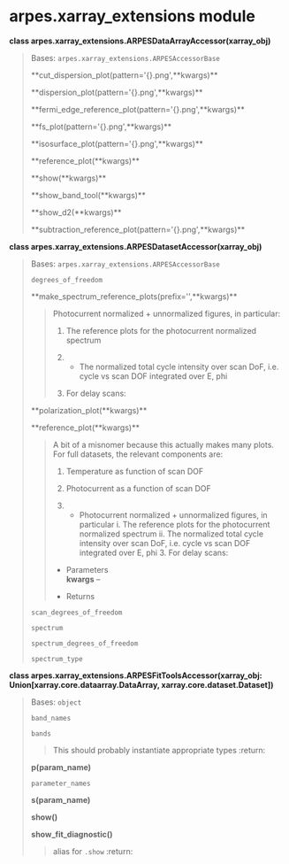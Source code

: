 # arpes.xarray\_extensions module

**class arpes.xarray\_extensions.ARPESDataArrayAccessor(xarray\_obj)**

> Bases: `arpes.xarray_extensions.ARPESAccessorBase`
> 
> **cut\_dispersion\_plot(pattern='{}.png',**kwargs)\*\*
> 
> **dispersion\_plot(pattern='{}.png',**kwargs)\*\*
> 
> **fermi\_edge\_reference\_plot(pattern='{}.png',**kwargs)\*\*
> 
> **fs\_plot(pattern='{}.png',**kwargs)\*\*
> 
> **isosurface\_plot(pattern='{}.png',**kwargs)\*\*
> 
> **reference\_plot(**kwargs)\*\*
> 
> **show(**kwargs)\*\*
> 
> **show\_band\_tool(**kwargs)\*\*
> 
> **show\_d2(**kwargs)\*\*
> 
> **subtraction\_reference\_plot(pattern='{}.png',**kwargs)\*\*

**class arpes.xarray\_extensions.ARPESDatasetAccessor(xarray\_obj)**

> Bases: `arpes.xarray_extensions.ARPESAccessorBase`
> 
> `degrees_of_freedom`
> 
> **make\_spectrum\_reference\_plots(prefix='',**kwargs)\*\*
> 
> > Photocurrent normalized + unnormalized figures, in particular:
> > 
> > 1.  The reference plots for the photocurrent normalized spectrum
> > 
> > 2.    - The normalized total cycle intensity over scan DoF, i.e.  
> >         cycle vs scan DOF integrated over E, phi
> > 
> > 3.  For delay scans:
> 
> **polarization\_plot(**kwargs)\*\*
> 
> **reference\_plot(**kwargs)\*\*
> 
> > A bit of a misnomer because this actually makes many plots. For full
> > datasets, the relevant components are:
> > 
> > 1.  Temperature as function of scan DOF
> > 
> > 2.  Photocurrent as a function of scan DOF
> > 
> > 3.    - Photocurrent normalized + unnormalized figures, in  
> >         particular i. The reference plots for the photocurrent
> >         normalized spectrum ii. The normalized total cycle intensity
> >         over scan DoF, i.e. cycle vs scan DOF integrated over E, phi
> >         3.  For delay scans:
> > 
> > <!-- end list -->
> > 
> >   - Parameters  
> >     **kwargs** –
> > 
> >   - Returns
> 
> `scan_degrees_of_freedom`
> 
> `spectrum`
> 
> `spectrum_degrees_of_freedom`
> 
> `spectrum_type`

**class arpes.xarray\_extensions.ARPESFitToolsAccessor(xarray\_obj:
Union\[xarray.core.dataarray.DataArray, xarray.core.dataset.Dataset\])**

> Bases: `object`
> 
> `band_names`
> 
> `bands`
> 
> > This should probably instantiate appropriate types :return:
> 
> **p(param\_name)**
> 
> `parameter_names`
> 
> **s(param\_name)**
> 
> **show()**
> 
> **show\_fit\_diagnostic()**
> 
> > alias for `.show` :return:
